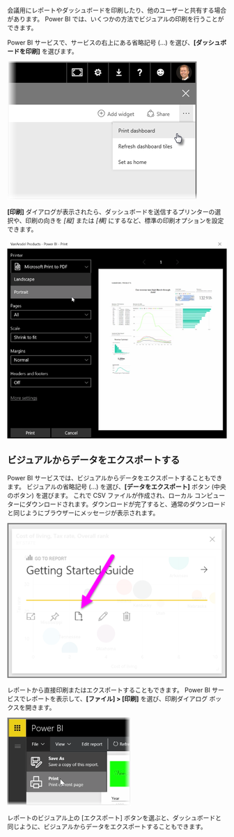 会議用にレポートやダッシュボードを印刷したり、他のユーザーと共有する場合があります。 Power BI では、いくつかの方法でビジュアルの印刷を行うことができます。

Power BI サービスで、サービスの右上にある省略記号 (...) を選び、**[ダッシュボードを印刷]** を選びます。

![](media/4-4g-print-and-export-dashboards-reports/4-4g_1.png)

**[印刷]** ダイアログが表示されたら、ダッシュボードを送信するプリンターの選択や、印刷の向きを *[縦]* または *[横]* にするなど、標準の印刷オプションを設定できます。

![](media/4-4g-print-and-export-dashboards-reports/4-4g_2.png)

## <a name="export-data-from-a-visual"></a>ビジュアルからデータをエクスポートする
Power BI サービスでは、ビジュアルからデータをエクスポートすることもできます。 ビジュアルの省略記号 (...) を選び、**[データをエクスポート]** ボタン (中央のボタン) を選びます。 これで CSV ファイルが作成され、ローカル コンピューターにダウンロードされます。ダウンロードが完了すると、通常のダウンロードと同じようにブラウザーにメッセージが表示されます。

![](media/4-4g-print-and-export-dashboards-reports/4-4g_3.png)

レポートから直接印刷またはエクスポートすることもできます。 Power BI サービスでレポートを表示して、**[ファイル] > [印刷]** を選び、印刷ダイアログ ボックスを開きます。

![](media/4-4g-print-and-export-dashboards-reports/4-4g_4.png)

レポートのビジュアル上の [エクスポート] ボタンを選ぶと、ダッシュボードと同じように、ビジュアルからデータをエクスポートすることもできます。

